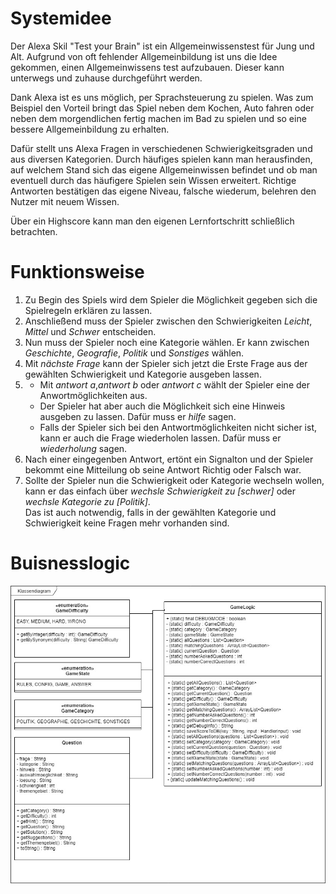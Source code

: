 # Systemidee
Der Alexa Skil "Test your Brain" ist ein Allgemeinwissenstest für Jung und Alt. Aufgrund von oft fehlender Allgemeinbildung ist uns die Idee gekommen, einen Allgemeinwissens test aufzubauen. Dieser kann unterwegs und zuhause durchgeführt werden.

Dank Alexa ist es uns möglich, per Sprachsteuerung zu spielen. Was zum Beispiel den Vorteil bringt das Spiel neben dem Kochen, Auto fahren oder neben dem morgendlichen fertig machen im Bad zu spielen und so eine bessere Allgemeinbildung zu erhalten.

Dafür stellt uns Alexa Fragen in verschiedenen Schwierigkeitsgraden und aus diversen Kategorien. Durch häufiges spielen kann man herausfinden, auf welchem Stand sich das eigene Allgemeinwissen befindet und ob man eventuell durch das häufigere Spielen sein Wissen erweitert. Richtige Antworten bestätigen das eigene Niveau, falsche wiederum, belehren den Nutzer mit neuem Wissen.

Über ein Highscore kann man den eigenen Lernfortschritt schließlich betrachten.
# Funktionsweise
1. Zu Begin des Spiels wird dem Spieler die Möglichkeit gegeben sich die Spielregeln erklären zu lassen. 
2. Anschließend muss der Spieler zwischen den Schwierigkeiten _Leicht_, _Mittel_ und _Schwer_ entscheiden.
3. Nun muss der Spieler noch eine Kategorie wählen. Er kann zwischen _Geschichte_, _Geografie_, _Politik_ und _Sonstiges_ wählen.
4. Mit _nächste Frage_ kann der Spieler sich jetzt die Erste Frage aus der gewählten Schwierigkeit und Kategorie ausgeben lassen.
5. * Mit _antwort a_,_antwort b_ oder _antwort c_ wählt der Spieler eine der Anwortmöglichkeiten aus.
   * Der Spieler hat aber auch die Möglichkeit sich eine Hinweis ausgeben zu lassen. Dafür muss er _hilfe_ sagen.
   * Falls der Spieler sich bei den Antwortmöglichkeiten nicht sicher ist, kann er auch die Frage wiederholen lassen. Dafür muss er _wiederholung_ sagen.
6. Nach einer eingegenben Antwort, ertönt ein Signalton und der Spieler bekommt eine Mitteilung ob seine Antwort Richtig oder Falsch war.
7. Sollte der Spieler nun die Schwierigkeit oder Kategorie wechseln wollen, kann er das einfach über _wechsle Schwierigkeit zu [schwer]_ oder _wechsle Kategorie zu [Politik]_.<br>
Das ist auch notwendig, falls in der gewählten Kategorie und Schwierigkeit keine Fragen mehr vorhanden sind.

# Buisnesslogic
![classdiagram.jpg](classdiagram.jpg)
